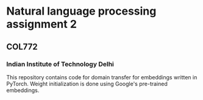 # Natural language processing assignment 2
## COL772
### Indian Institute of Technology Delhi

This repository contains code for domain transfer for embeddings written in PyTorch. Weight initialization is done using Google's pre-trained embeddings.
